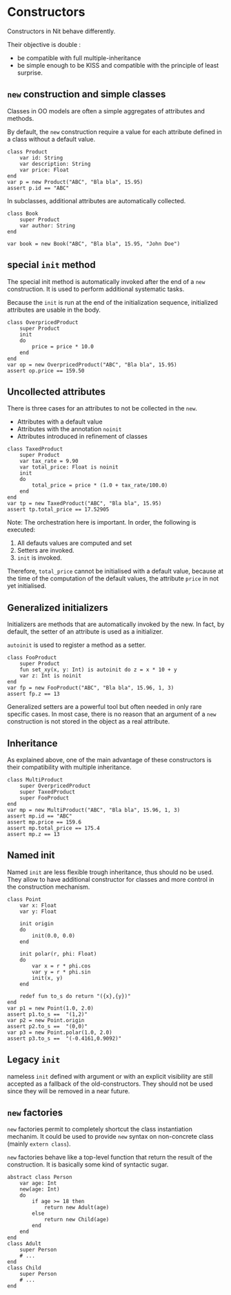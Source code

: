 # Constructors

Constructors in Nit behave differently.

Their objective is double :

* be compatible with full multiple-inheritance
* be simple enough to be KISS and compatible with the principle of least surprise.


## `new` construction and simple classes

Classes in OO models are often a simple aggregates of attributes and methods.

By default, the `new` construction require a value for each attribute defined in a class without a default value.

~~~
class Product
	var id: String
	var description: String
	var price: Float
end
var p = new Product("ABC", "Bla bla", 15.95)
assert p.id == "ABC"
~~~

In subclasses, additional attributes are automatically collected.

~~~
class Book
	super Product
	var author: String
end

var book = new Book("ABC", "Bla bla", 15.95, "John Doe")
~~~


## special `init` method

The special init method is automatically invoked after the end of a `new` construction.
It is used to perform additional systematic tasks.

Because the `init` is run at the end of the initialization sequence, initialized attributes are usable in the body.

~~~
class OverpricedProduct
	super Product
	init
	do
		price = price * 10.0
	end
end
var op = new OverpricedProduct("ABC", "Bla bla", 15.95)
assert op.price == 159.50
~~~


## Uncollected attributes

There is three cases for an attributes to not be collected in the `new`.

* Attributes with a default value
* Attributes with the annotation `noinit`
* Attributes introduced in refinement of classes

~~~
class TaxedProduct
	super Product
	var tax_rate = 9.90
	var total_price: Float is noinit
	init
	do
		total_price = price * (1.0 + tax_rate/100.0)
	end
end
var tp = new TaxedProduct("ABC", "Bla bla", 15.95)
assert tp.total_price == 17.52905
~~~

Note: The orchestration here is important. In order, the following is executed:

1. All defauts values are computed and set
2. Setters are invoked.
3. `init` is invoked.

Therefore, `total_price` cannot be initialised with a default value, because at the time of the computation of the default values, the attribute `price` in not yet initialised.


## Generalized initializers

Initializers are methods that are automatically invoked by the new.
In fact, by default, the setter of an attribute is used as a initializer.

`autoinit` is used to register a method as a setter.

~~~
class FooProduct
	super Product
	fun set_xy(x, y: Int) is autoinit do z = x * 10 + y
	var z: Int is noinit
end
var fp = new FooProduct("ABC", "Bla bla", 15.96, 1, 3)
assert fp.z == 13
~~~

Generalized setters are a powerful tool but often needed in only rare specific cases.
In most case, there is no reason that an argument of a `new` construction is not stored in the object as a real attribute.


## Inheritance

As explained above, one of the main advantage of these constructors is their compatibility with multiple inheritance.

~~~
class MultiProduct
	super OverpricedProduct
	super TaxedProduct
	super FooProduct
end
var mp = new MultiProduct("ABC", "Bla bla", 15.96, 1, 3)
assert mp.id == "ABC"
assert mp.price == 159.6 
assert mp.total_price == 175.4
assert mp.z == 13
~~~


## Named init

Named `init` are less flexible trough inheritance, thus should no be used.
They allow to have additional constructor for classes and more control in the construction mechanism.

~~~
class Point
	var x: Float
	var y: Float

	init origin
	do
		init(0.0, 0.0)
	end

	init polar(r, phi: Float)
	do
		var x = r * phi.cos
		var y = r * phi.sin
		init(x, y)
	end

	redef fun to_s do return "({x},{y})"
end
var p1 = new Point(1.0, 2.0)
assert p1.to_s ==  "(1,2)"
var p2 = new Point.origin
assert p2.to_s ==  "(0,0)"
var p3 = new Point.polar(1.0, 2.0)
assert p3.to_s ==  "(-0.4161,0.9092)"
~~~


## Legacy `init`

nameless `init` defined with argument or with an explicit visibility are still accepted as a fallback of the old-constructors.
They should not be used since they will be removed in a near future.


## `new` factories

`new` factories permit to completely shortcut the class instantiation mechanim.
It could be used to provide `new` syntax on non-concrete class (mainly `extern class`).

`new` factories behave like a top-level function that return the result of the construction.
It is basically some kind of syntactic sugar.

~~~
abstract class Person
	var age: Int
	new(age: Int)
	do
		if age >= 18 then
			return new Adult(age)
		else
			return new Child(age)
		end
	end
end
class Adult
	super Person
	# ...
end
class Child
	super Person
	# ...
end
~~~

